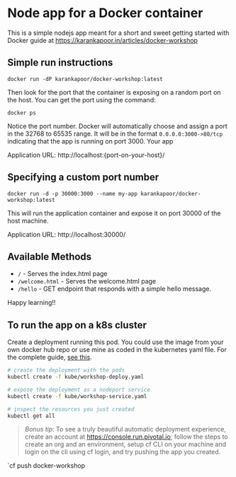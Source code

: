 # Node app for a Docker container

This is a simple nodejs app meant for a short and sweet getting started with Docker guide at https://karankapoor.in/articles/docker-workshop

## Simple run instructions

`docker run -dP karankapoor/docker-workshop:latest`

Then look for the port that the container is exposing on a random port on the host. You can get the port using the command:

`docker ps`

Notice the port number. Docker will automatically choose and assign a port in the 32768 to 65535 range.
It will be in the format `0.0.0.0:3000->80/tcp` indicating that the app is running on port 3000.
Your app

Application URL: http://localhost:{port-on-your-host}/

## Specifying a custom port number

`docker run -d -p 30000:3000 --name my-app karankapoor/docker-workshop:latest`

This will run the application container and expose it on port 30000 of the host machine.

Application URL: http://localhost:30000/

## Available Methods

- `/` - Serves the index.html page
- `/welcome.html` - Serves the welcome.html page
- `/hello` - GET endpoint that responds with a simple hello message.

Happy learning!!

## To run the app on a k8s cluster

Create a deployment running this pod. You could use the image from your own docker hub repo or use mine as coded in the kubernetes yaml file.
For the complete guide, [see this](https://karankapoor.in/articles/kubernetes-workshop).

```bash
# create the deployment with the pods
kubectl create -f kube/workshop-deploy.yaml

# expose the deployment as a nodeport service 
kubectl create -f kube/workshop-service.yaml

# inspect the resources you just created
kubectl get all
```



> *Bonus tip*: To see a truly beautiful automatic deployment experience, create an account at https://console.run.pivotal.io; follow the steps to create an org and an environment, setup cf CLI on your machine and login on the cli using cf login, and try pushing the app you created.

`cf push docker-workshop
